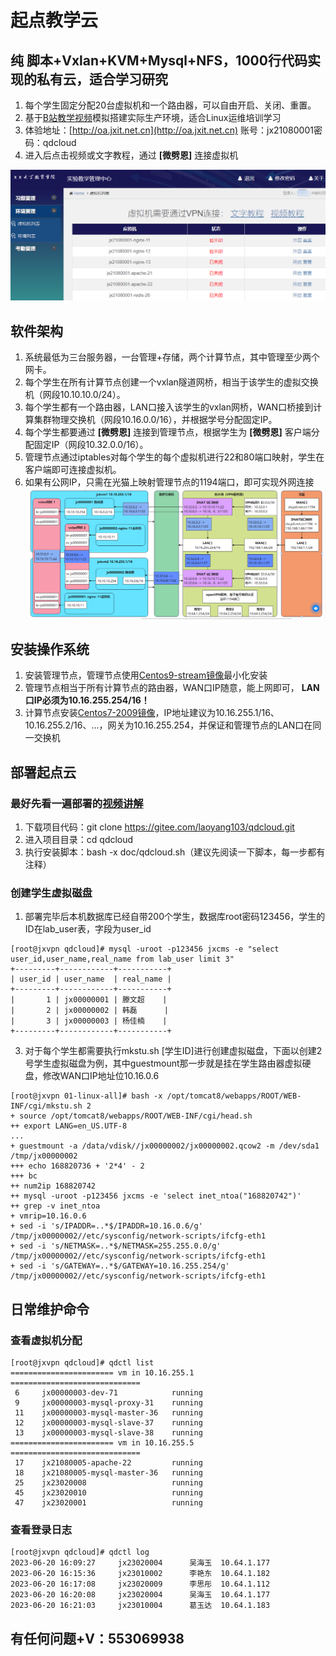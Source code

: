 # 起点教学云

## 纯 脚本+Vxlan+KVM+Mysql+NFS，1000行代码实现的私有云，适合学习研究
1. 每个学生固定分配20台虚拟机和一个路由器，可以自由开启、关闭、重置。
2. 基于[B站教学视频](https://space.bilibili.com/621002172)模拟搭建实际生产环境，适合Linux运维培训学习
3. 体验地址：[http://oa.jxit.net.cn](http://oa.jxit.net.cn) 账号：jx21080001密码：qdcloud
4. 进入后点击视频或文字教程，通过 **[微劈恩]** 连接虚拟机

![学生操作主页面](doc/vmlist.png)

## 软件架构
1. 系统最低为三台服务器，一台管理+存储，两个计算节点，其中管理至少两个网卡。
2. 每个学生在所有计算节点创建一个vxlan隧道网桥，相当于该学生的虚拟交换机（网段10.10.10.0/24）。
3. 每个学生都有一个路由器，LAN口接入该学生的vxlan网桥，WAN口桥接到计算集群物理交换机（网段10.16.0.0/16），并根据学号分配固定IP。
3. 每个学生都要通过 **[微劈恩]** 连接到管理节点，根据学生为 **[微劈恩]** 客户端分配固定IP（网段10.32.0.0/16）。
4. 管理节点通过iptables对每个学生的每个虚拟机进行22和80端口映射，学生在客户端即可连接虚拟机。
5. 如果有公网IP，只需在光猫上映射管理节点的1194端口，即可实现外网连接
![系统架构图](doc/qdcloud.png)


## 安装操作系统
1.  安装管理节点，管理节点使用[Centos9-stream镜像](http://stu.jxit.net.cn:88/qdcloud/CentOS-Stream-9-latest-x86_64-boot.iso)最小化安装
2.  管理节点相当于所有计算节点的路由器，WAN口IP随意，能上网即可， **LAN口IP必须为10.16.255.254/16！** 
3.  计算节点安装[Centos7-2009镜像](http://stu.jxit.net.cn:88/qdcloud/CentOS-Stream-9-latest-x86_64-boot.iso)，IP地址建议为10.16.255.1/16、10.16.255.2/16、...，网关为10.16.255.254，并保证和管理节点的LAN口在同一交换机


## 部署起点云

### 最好先看一遍部署的[视频讲解](http://stu.jxit.net.cn:88/mp4/shizhan/qdcloud/qdcloud_deploy.mp4)

1.  下载项目代码：git clone https://gitee.com/laoyang103/qdcloud.git
2.  进入项目目录：cd qdcloud
3.  执行安装脚本：bash -x doc/qdcloud.sh（建议先阅读一下脚本，每一步都有注释）

### 创建学生虚拟磁盘
1.  部署完毕后本机数据库已经自带200个学生，数据库root密码123456，学生的ID在lab_user表，字段为user_id
```
[root@jxvpn qdcloud]# mysql -uroot -p123456 jxcms -e "select user_id,user_name,real_name from lab_user limit 3"
+---------+------------+-----------+
| user_id | user_name  | real_name |
+---------+------------+-----------+
|       1 | jx00000001 | 滕文超    |
|       2 | jx00000002 | 韩磊      |
|       3 | jx00000003 | 杨佳楠    |
+---------+------------+-----------+
```
3.  对于每个学生都需要执行mkstu.sh [学生ID]进行创建虚拟磁盘，下面以创建2号学生虚拟磁盘为例，其中guestmount那一步就是挂在学生路由器虚拟硬盘，修改WAN口IP地址位10.16.0.6

```
[root@jxvpn 01-linux-all]# bash -x /opt/tomcat8/webapps/ROOT/WEB-INF/cgi/mkstu.sh 2
+ source /opt/tomcat8/webapps/ROOT/WEB-INF/cgi/head.sh
++ export LANG=en_US.UTF-8
...
+ guestmount -a /data/vdisk//jx00000002/jx00000002.qcow2 -m /dev/sda1 /tmp/jx00000002
+++ echo 168820736 + '2*4' - 2
+++ bc
++ num2ip 168820742
++ mysql -uroot -p123456 jxcms -e 'select inet_ntoa("168820742")'
++ grep -v inet_ntoa
+ vmrip=10.16.0.6
+ sed -i 's/IPADDR=..*$/IPADDR=10.16.0.6/g' /tmp/jx00000002//etc/sysconfig/network-scripts/ifcfg-eth1
+ sed -i 's/NETMASK=..*$/NETMASK=255.255.0.0/g' /tmp/jx00000002//etc/sysconfig/network-scripts/ifcfg-eth1
+ sed -i 's/GATEWAY=..*$/GATEWAY=10.16.255.254/g' /tmp/jx00000002//etc/sysconfig/network-scripts/ifcfg-eth1
```

## 日常维护命令
### 查看虚拟机分配
```
[root@jxvpn qdcloud]# qdctl list
======================= vm in 10.16.255.1 =============================
 6     jx00000003-dev-71            running
 9     jx00000003-mysql-proxy-31    running
 11    jx00000003-mysql-master-36   running
 12    jx00000003-mysql-slave-37    running
 13    jx00000003-mysql-slave-38    running
======================= vm in 10.16.255.5 =============================
 17    jx21080005-apache-22         running
 18    jx21080005-mysql-master-36   running
 25    jx23020008                   running
 45    jx23020010                   running
 47    jx23020001                   running
```

### 查看登录日志
```
[root@jxvpn qdcloud]# qdctl log
2023-06-20 16:09:27     jx23020004      吴海玉  10.64.1.177
2023-06-20 16:15:36     jx23010002      李艳东  10.64.1.182
2023-06-20 16:17:08     jx23020009      李思彤  10.64.1.112
2023-06-20 16:20:08     jx23020004      吴海玉  10.64.1.177
2023-06-20 16:21:03     jx23010004      葛玉达  10.64.1.183
```

## 有任何问题+V：553069938

